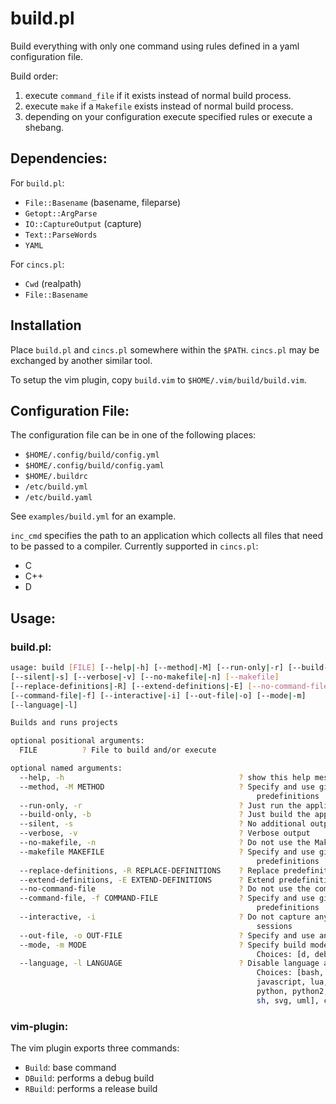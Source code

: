 # build.pl

Build everything with only one command using rules defined in a yaml
configuration file.

Build order:

1. execute `command_file` if it exists instead of normal build process.
1. execute `make` if a `Makefile` exists instead of normal build process.
1. depending on your configuration execute specified rules or execute a shebang.


## Dependencies:

For `build.pl`:

* `File::Basename` (basename, fileparse)
* `Getopt::ArgParse`
* `IO::CaptureOutput` (capture)
* `Text::ParseWords`
* `YAML`

For `cincs.pl`:

* `Cwd` (realpath)
* `File::Basename`


## Installation

Place `build.pl` and `cincs.pl` somewhere within the `$PATH`.
`cincs.pl` may be exchanged by another similar tool.

To setup the vim plugin, copy `build.vim` to `$HOME/.vim/build/build.vim`.

## Configuration File:

The configuration file can be in one of the following places:

* `$HOME/.config/build/config.yml`
* `$HOME/.config/build/config.yaml`
* `$HOME/.buildrc`
* `/etc/build.yml`
* `/etc/build.yaml`

See `examples/build.yml` for an example.

`inc_cmd` specifies the path to an application which collects all files that
need to be passed to a compiler.
Currently supported in `cincs.pl`:

* C
* C++
* D

## Usage:

### build.pl:

```bash
usage: build [FILE] [--help|-h] [--method|-M] [--run-only|-r] [--build-only|-b]
[--silent|-s] [--verbose|-v] [--no-makefile|-n] [--makefile]
[--replace-definitions|-R] [--extend-definitions|-E] [--no-command-file]
[--command-file|-f] [--interactive|-i] [--out-file|-o] [--mode|-m]
[--language|-l]

Builds and runs projects

optional positional arguments:
  FILE          ? File to build and/or execute

optional named arguments:
  --help, -h                                       ? show this help message and exit
  --method, -M METHOD                              ? Specify and use given method to build/run instead of
                                                       predefinitions
  --run-only, -r                                   ? Just run the application and do not build it
  --build-only, -b                                 ? Just build the application and do not run it
  --silent, -s                                     ? No additional output - only output from executed file
  --verbose, -v                                    ? Verbose output
  --no-makefile, -n                                ? Do not use the Makefile if it exists
  --makefile MAKEFILE                              ? Specify and use given alternative makefile instead of
                                                       predefinitions
  --replace-definitions, -R REPLACE-DEFINITIONS    ? Replace predefinitions with rules from given file
  --extend-definitions, -E EXTEND-DEFINITIONS      ? Extend predefinitions with rules from given file
  --no-command-file                                ? Do not use the command file if it exists
  --command-file, -f COMMAND-FILE                  ? Specify and use given alternative command file instead of
                                                       predefinitions
  --interactive, -i                                ? Do not capture any output; allow interactive debugging
                                                       sessions
  --out-file, -o OUT-FILE                          ? Specify and use an alternative output filename
  --mode, -m MODE                                  ? Specify build mode
                                                       Choices: [d, debug, r, release], case sensitive
  --language, -l LANGUAGE                          ? Disable language auto detection and use the given one
                                                       Choices: [bash, c, cpp, d, dash, fish, haskell, idris,
                                                       javascript, lua, moonscript, nim, pdf, perl, php, pure,
                                                       python, python2, python3, racket, ruby, rust, scheme, sent,
                                                       sh, svg, uml], case sensitive
```

### vim-plugin:

The vim plugin exports three commands:

* `Build`: base command
* `DBuild`: performs a debug build
* `RBuild`: performs a release build

